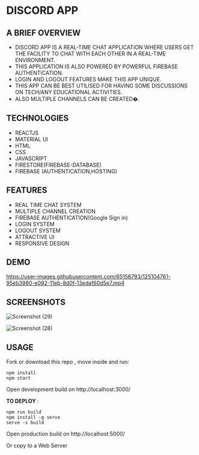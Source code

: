 # DISCORD APP 

## A BRIEF OVERVIEW
- DISCORD APP IS A REAL-TIME CHAT APPLICATION WHERE USERS GET THE FACILITY TO CHAT WITH EACH OTHER IN A REAL-TIME ENVIRONMENT.
- THIS APPLICATION IS ALSO POWERED BY POWERFUL FIREBASE AUTHENTICATION. 
- LOGIN AND LOGOUT FEATURES MAKE THIS APP UNIQUE.
- THIS APP CAN BE BEST UTILISED FOR HAVING SOME DISCUSSIONS ON TECH/ANY EDUCATIONAL ACTIVITIES.
- ALSO MULTIPLE CHANNELS CAN BE CREATED�.


## TECHNOLOGIES  
- REACTJS
- MATERIAL UI 
- HTML
- CSS
- JAVASCRIPT
- FIRESTORE(FIREBASE-DATABASE)
- FIREBASE (AUTHENTICATION,HOSTING)

## FEATURES
- REAL TIME CHAT SYSTEM
- MULTIPLE CHANNEL CREATION
- FIREBASE AUTHENTICATION(Google Sign in)
- LOGIN SYSTEM
- LOGOUT SYSTEM
- ATTRACTIVE UI
- RESPONSIVE DESIGN

## DEMO   
 


https://user-images.githubusercontent.com/65156793/125104761-95eb3980-e092-11eb-8d0f-13edaf60d5e7.mp4



## SCREENSHOTS



![Screenshot (29)](https://user-images.githubusercontent.com/65156793/125104133-e746f900-e091-11eb-990c-43a87fa7ae76.png)



![Screenshot (28)](https://user-images.githubusercontent.com/65156793/125104141-e910bc80-e091-11eb-9c9e-3be92d14bd0b.png)



## USAGE 
Fork or download this repo , move inside and run:

```
npm install
npm start
```
Open development build on http://localhost:3000/

**TO DEPLOY** :
```
npm run build
npm install -g serve
serve -s build
```
Open production build on http://localhost:5000/

Or copy to a Web Server

